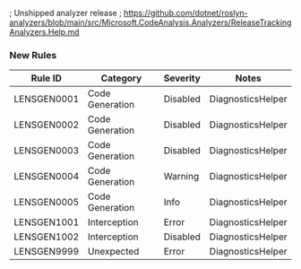 ﻿; Unshipped analyzer release
; https://github.com/dotnet/roslyn-analyzers/blob/main/src/Microsoft.CodeAnalysis.Analyzers/ReleaseTrackingAnalyzers.Help.md

### New Rules

Rule ID | Category | Severity | Notes
--------|----------|----------|-------
LENSGEN0001 | Code Generation | Disabled | DiagnosticsHelper
LENSGEN0002 | Code Generation | Disabled | DiagnosticsHelper
LENSGEN0003 | Code Generation | Disabled | DiagnosticsHelper
LENSGEN0004 | Code Generation | Warning | DiagnosticsHelper
LENSGEN0005 | Code Generation | Info | DiagnosticsHelper
LENSGEN1001 | Interception | Error | DiagnosticsHelper
LENSGEN1002 | Interception | Disabled | DiagnosticsHelper
LENSGEN9999 | Unexpected | Error | DiagnosticsHelper